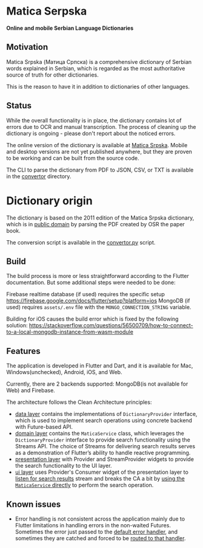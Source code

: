 # Matica Serpska

**Online and mobile Serbian Language Dictionaries**

## Motivation

Matica Srpska (Матица Српска) is a comprehensive dictionary of Serbian words explained in Serbian, which is
regarded as the most authoritative source of truth for other dictionaries.

This is the reason to have it in addition to dictionaries of other languages.

## Status

While the overall functionality is in place, the dictionary contains lot of errors due to OCR and manual
transcription. The process of cleaning up the dictionary is ongoing - please don't report about the noticed errors.

The online version of the dictionary is available at [Matica Srpska](https://matica-srpska-sy4.web.app).
Mobile and desktop versions are not yet published anywhere, but they are proven to be working and can be built from
the source code.

The CLI to parse the dictionary from PDF to JSON, CSV, or TXT is available in the [convertor](https://github.com/s4ysolutions/matica-srpska/blob/main/convertor)
directory.

# Dictionary origin

The dictionary is based on the 2011 edition of the Matica Srpska dictionary, which is
in [public domain](https://archive.org/details/recnik-srpskoga-jezika-2011) by parsing the PDF created by OSR
the paper book.

The conversion script is available in
the [convertor.py](https://github.com/s4ysolutions/matica-srpska/blob/main/convertor/convertor.py)
script.

## Build

The build process is more or less straightforward according to the Flutter documentation. But some additional steps
were needed to be done:

Firebase realtime database (if used) requires the specific setup https://firebase.google.com/docs/flutter/setup?platform=ios
MongoDB (if used) requires `assets/.env` file with the `MONGO_CONNECTION_STRING` variable.

Building for iOS causes the build error which is fixed by the following solution: https://stackoverflow.com/questions/56500709/how-to-connect-to-a-local-mongodb-instance-from-wasm-module

## Features

The application is developed in Flutter and Dart, and it is available for Mac, Windows(unchecked), Android, iOS, and Web.

Currently, there are 2 backends supported: MongoDB(is not available for Web) and Firebase.

The architecture follows the Clean Architecture principles:

 - [data layer](https://github.com/s4ysolutions/matica-srpska/tree/main/flutter/lib/data_layer) contains the
implementations of `DictionaryProvider` interface, which is used to implement search operations using concrete
backend with Future-based API.
 - [domain layer](https://github.com/s4ysolutions/matica-srpska/blob/main/flutter/lib/services/matica.dart) contains
the `MaticaService` class, which leverages the `DictionaryProvider` interface to provide search functionality using
the Streams API. The choice of Streams for delivering search results serves as a demonstration of Flutter’s ability to
handle reactive programming.
 - [presentation layer](https://github.com/s4ysolutions/matica-srpska/blob/37916868bdc829e6adaada5cc8ab3cd311e80752/flutter/lib/main.dart#L45)
 with Provider and StreamProvider widgets to provide the search functionality to the UI layer.
 - [ui layer](https://github.com/s4ysolutions/matica-srpska/blob/main/flutter/lib/flutter/ui/homePage/main.dart) uses
Provider's Consumer widget of the presentation layer to [listen for search results](https://github.com/s4ysolutions/matica-srpska/blob/37916868bdc829e6adaada5cc8ab3cd311e80752/flutter/lib/flutter/ui/homePage/search_results.dart#L38)
 stream and breaks the CA a bit by [using the `MaticaService` directly](https://github.com/s4ysolutions/matica-srpska/blob/37916868bdc829e6adaada5cc8ab3cd311e80752/flutter/lib/flutter/ui/homePage/search_field.dart#L22) to perform the search operation.

## Known issues

 - Error handling is not consistent across the application mainly due to Flutter limitations in handling errors in the
non-waited Futures. Sometimes the error just passed to the [default error handler](https://github.com/s4ysolutions/matica-srpska/blob/37916868bdc829e6adaada5cc8ab3cd311e80752/flutter/lib/main.dart#L16),
 and sometimes they are catched and forced to be [routed to that handler](
   https://github.com/s4ysolutions/matica-srpska/blob/37916868bdc829e6adaada5cc8ab3cd311e80752/flutter/lib/flutter/ui/homePage/search_field.dart#L24).
